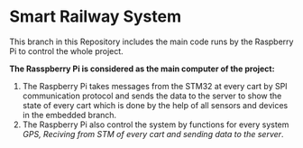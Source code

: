 # Smart Railway System
This branch in this Repository includes the main code runs by the Raspberry Pi to control the whole project.

**The Rasspberry Pi is considered as the main computer of the project:**
1) The Raspberry Pi takes messages from the STM32 at every cart by SPI communication protocol and sends the data to the server to show the state of every cart which is done by the help of all sensors and devices in the embedded branch.
2) The Raspberry Pi also control the system by functions for every system *GPS, Reciving from STM of every cart and sending data to the server*.
